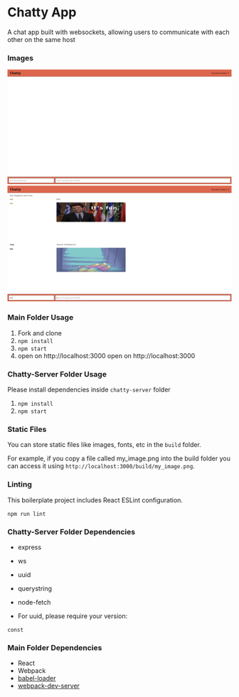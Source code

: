 Chatty App
=====================

A chat app built with websockets, allowing users to communicate with each other on the same host

### Images

!["Main UI"](https://github.com/Willdta/chatty-app/blob/master/docs/Main%20UI.PNG?raw=true)
!["Chat with Giphys"](https://github.com/Willdta/chatty-app/blob/master/docs/giphy%20communication.PNG?raw=true)

### Main Folder Usage

1. Fork and clone
2. `npm install`
3. `npm start`
4. open on http://localhost:3000
open on http://localhost:3000

### Chatty-Server Folder Usage

Please install dependencies inside `chatty-server` folder

1. `npm install`
2. `npm start`

### Static Files

You can store static files like images, fonts, etc in the `build` folder.

For example, if you copy a file called my_image.png into the build folder you can access it using `http://localhost:3000/build/my_image.png`.

### Linting

This boilerplate project includes React ESLint configuration.

```
npm run lint
```

### Chatty-Server Folder Dependencies

* express
* ws
* uuid
* querystring
* node-fetch

* For uuid, please require your version:

```
const 
```

### Main Folder Dependencies

* React
* Webpack
* [babel-loader](https://github.com/babel/babel-loader)
* [webpack-dev-server](https://github.com/webpack/webpack-dev-server)
